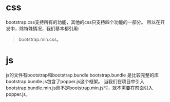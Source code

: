 ﻿# css 
bootstrap.css支持所有的功能，其他的css只支持四个功能的一部分。
所以在开发中，除特殊情况，我们基本都引用:
> bootstrap.min.css。

# js
js的文件有bootstrap和bootstrap.bundle
bootstrap.bundle 是比较完整的库
bootstrap.bundle.js包含了popper.js这个框架。
当我们在项目中引入bootstrap.bundle.min.js而不是bootstrap.min.js时，就不需要在前面引入popper.js。
